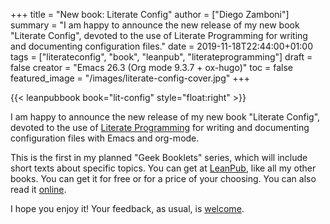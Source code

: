 +++
title = "New book: Literate Config"
author = ["Diego Zamboni"]
summary = "I am happy to announce the new release of my new book \"Literate Config\", devoted to the use of Literate Programming for writing and documenting configuration files."
date = 2019-11-18T22:44:00+01:00
tags = ["literateconfig", "book", "leanpub", "literateprogramming"]
draft = false
creator = "Emacs 26.3 (Org mode 9.3.7 + ox-hugo)"
toc = false
featured_image = "/images/literate-config-cover.jpg"
+++

{{< leanpubbook book="lit-config" style="float:right" >}}

I am happy to announce the new release of my new book "Literate Config", devoted to the use of [Literate Programming](https://en.wikipedia.org/wiki/Literate%5Fprogramming) for writing and documenting configuration files with Emacs and org-mode.

This is the first in my planned "Geek Booklets" series, which will include short texts about specific topics. You can get at [LeanPub](https://leanpub.com/lit-config), like all my other books. You can get it for free or for a price of your choosing. You can also read it [online](https://leanpub.com/lit-config/read).

I hope you enjoy it! Your feedback, as usual, is [welcome](https://leanpub.com/lit-config/email%5Fauthor/new).
